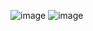 ![image](https://github.com/user-attachments/assets/7ddefc3b-3354-445d-859b-f7bcd0cf550d)
![image](https://github.com/user-attachments/assets/8a5b5c06-9ddd-48b7-b78b-136197a0d1df)


